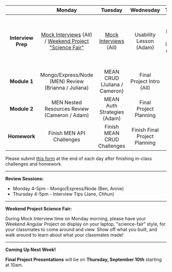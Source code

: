 |  | Monday | Tuesday | Wednesday | Thursday | Friday |
| :----------: | :----------: | :----------: | :----------: | :----------: | :----------: |
| **Interview Prep** | <a href="https://docs.google.com/spreadsheets/d/1gZdCqz6KwMCpsbTNFbH3eVkR_Kh-eR3dyZCk64jhFCI/edit#gid=0" target="_blank">Mock Interviews</a> (All) / <a href="#science-fair">Weekend Project "Science Fair"</a> | <a href="https://docs.google.com/spreadsheets/d/1gZdCqz6KwMCpsbTNFbH3eVkR_Kh-eR3dyZCk64jhFCI/edit#gid=0" target="_blank">Mock Interviews</a> (All) | Usability Lesson (Adam) | **Final Project Plan Due** - Instructor meetings for approval | Final Project |
| **Module 1** | Mongo/Express/Node (MEN) Review (Brianna / Juliana) | MEAN CRUD (Juliana / Cameron) | Final Project Intro (All) | Final Project | Final Project |
| **Module 2** | MEN Nested Resources Review (Cameron / Adam) | MEAN Auth Strategies (Adam) | Final Project Planning | Final Project | Final Project |
| **Homework** | Finish MEN API Challenges | Finish MEAN CRUD Challenges | Finish Final Project Planning | Final Project | Final Project |

Please submit <a href="https://docs.google.com/a/generalassemb.ly/forms/d/1zSklHtCYKg_NhkLdjlQaCXFrHJQ4Io266cKUs9_Dg8I/viewform">this form</a> at the end of each day after finishing in-class challenges and homework.

----------

**Review Sessions:**

* Monday 4-5pm - Mongo/Express/Node (Ben, Annie)
* Thursday 4-5pm - Interview Tips (Jane, Chhun)

----------

<div id="science-fair"><strong>Weekend Project Science Fair:</strong></div>

During Mock Interview time on Monday morning, please have your Weekend Angular Project on display on your laptop, "science-fair" style, for your classmates to come around and view. Show off what you built, and walk around to learn about what your classmates made!

----------

**Coming Up Next Week!**

**Final Project Presentations** will be on **Thursday, September 10th** starting at 10am.
